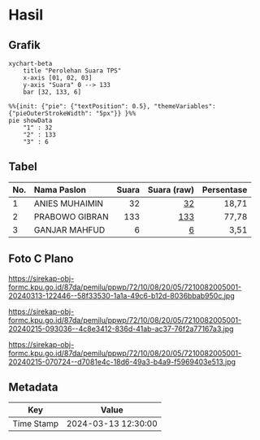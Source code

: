 # Hasil

## Grafik

```mermaid
xychart-beta
    title "Perolehan Suara TPS"
    x-axis [01, 02, 03]
    y-axis "Suara" 0 --> 133
    bar [32, 133, 6]
```

```mermaid
%%{init: {"pie": {"textPosition": 0.5}, "themeVariables": {"pieOuterStrokeWidth": "5px"}} }%%
pie showData
    "1" : 32
    "2" : 133
    "3" : 6
```

## Tabel

| No. | Nama Paslon    | Suara | Suara (raw) | Persentase |
|:--- |:-------------- | -----:| -----------:| ----------:|
| 1   | ANIES MUHAIMIN | 32    | [32][p-1]   | 18,71      |
| 2   | PRABOWO GIBRAN | 133   | [133][p-2]  | 77,78      |
| 3   | GANJAR MAHFUD  | 6     | [6][p-3]    | 3,51       |


[p-1]: https://github.com/gigit-pemilu/pemilu-2024-72-sulawesi-tengah/blob/main/pilpres/hitung-suara/sub/72-sulawesi-tengah/sub/10-sigi/sub/08-gumbasa/sub/2005-pandere/sub/001-tps/sub/paslon-1.txt
[p-2]: https://github.com/gigit-pemilu/pemilu-2024-72-sulawesi-tengah/blob/main/pilpres/hitung-suara/sub/72-sulawesi-tengah/sub/10-sigi/sub/08-gumbasa/sub/2005-pandere/sub/001-tps/sub/paslon-2.txt
[p-3]: https://github.com/gigit-pemilu/pemilu-2024-72-sulawesi-tengah/blob/main/pilpres/hitung-suara/sub/72-sulawesi-tengah/sub/10-sigi/sub/08-gumbasa/sub/2005-pandere/sub/001-tps/sub/paslon-3.txt

## Foto C Plano

https://sirekap-obj-formc.kpu.go.id/87da/pemilu/ppwp/72/10/08/20/05/7210082005001-20240313-122446--58f33530-1a1a-49c6-b12d-8036bbab950c.jpg

https://sirekap-obj-formc.kpu.go.id/87da/pemilu/ppwp/72/10/08/20/05/7210082005001-20240215-093036--4c8e3412-836d-41ab-ac37-76f2a77167a3.jpg

https://sirekap-obj-formc.kpu.go.id/87da/pemilu/ppwp/72/10/08/20/05/7210082005001-20240215-070724--d7081e4c-18d6-49a3-b4a9-f5969403e513.jpg


## Metadata

| Key        | Value               |
| ---------- | ------------------- |
| Time Stamp | 2024-03-13 12:30:00 |



